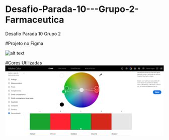 # Desafio-Parada-10---Grupo-2-Farmaceutica
Desafio Parada 10 Grupo 2 

#Projeto no Figma

![alt text](https://github.com/Sandosta/Desafio-Parada-10---Grupo-2-Farmaceutica/blob/main/Projeto%20no%20Figma%20Farmacia%20da%20Fam%C3%ADlia.png)

#Cores Utilizadas
![alt text](https://github.com/Sandosta/Desafio-Parada-10---Grupo-2-Farmaceutica/blob/main/Paleta%20de%20Cores%20Utilizadas.png)
